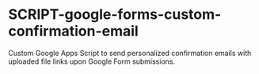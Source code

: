 # SCRIPT-google-forms-custom-confirmation-email
Custom Google Apps Script to send personalized confirmation emails with uploaded file links upon Google Form submissions.
